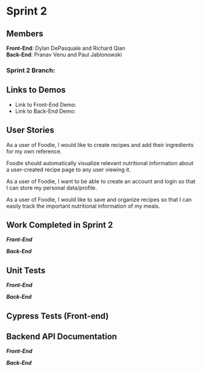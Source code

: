 # Sprint 2
## Members
**Front-End**: Dylan DePasquale and Richard Qian <br>
**Back-End**: Pranav Venu and Paul Jablonowski

### Sprint 2 Branch:

## Links to Demos
- Link to Front-End Demo:
- Link to Back-End Demo:

## User Stories

As a user of Foodie, I would like to create recipes and add their ingredients for my own reference. <br>

Foodie should automatically visualize relevant nutritional information about a user-created recipe page to any user viewing it. <br>

As a user of Foodie, I want to be able to create an account and login so that I can store my personal data/profile. <br>

As a user of Foodie, I would like to save and organize recipes so that I can easily track the important nutritional information of my meals. <br>


## Work Completed in Sprint 2

***Front-End***


***Back-End***


## Unit Tests

***Front-End***<br>

***Back-End***<br>


## Cypress Tests (Front-end)


## Backend API Documentation

***Front-End***<br>

***Back-End***<br>

